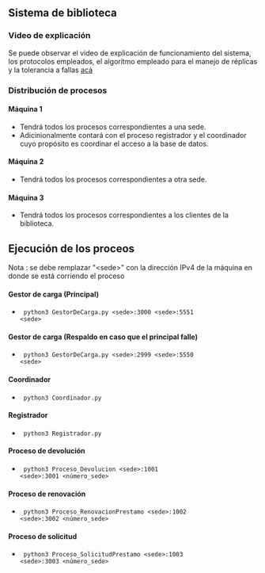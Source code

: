 ## Sistema de biblioteca

### Video de explicación
Se puede observar el video de explicación de funcionamiento del sistema, los protocolos empleados, el algorítmo empleado para
el manejo de réplicas y la tolerancia a fallas <a href='https://youtu.be/PxDwbMG6J9A'> acá </a>

### Distribución de procesos

#### Máquina 1 
  - Tendrá todos los procesos correspondientes a una sede.
  - Adicinionalmente contará con el proceso registrador y el coordinador cuyo propósito es coordinar el acceso a la base de datos.
#### Máquina 2
  - Tendrá todos los procesos correspondientes a otra sede.
#### Máquina 3 
  - Tendrá todos los procesos correspondientes a los clientes de la biblioteca.

## Ejecución de los proceos
  Nota : se debe remplazar "\<sede\>" con la dirección IPv4 de la máquina en donde se está corriendo el proceso
#### Gestor de carga (Principal)
  - <code> python3 GestorDeCarga.py \<sede\>:3000 \<sede\>:5551 \<sede\> </code> 
#### Gestor de carga (Respaldo en caso que el principal falle)
  - <code> python3 GestorDeCarga.py \<sede\>:2999 \<sede\>:5550 \<sede\> </code> 
#### Coordinador
  - <code> python3 Coordinador.py </code> 
#### Registrador
  - <code> python3 Registrador.py </code> 
#### Proceso de devolución 
  - <code> python3 Proceso_Devolucion \<sede\>:1001 \<sede\>:3001 \<número_sede\> </code> 
#### Proceso de renovación 
  - <code> python3 Proceso_RenovacionPrestamo \<sede\>:1002 \<sede\>:3002 \<número_sede\> </code> 
#### Proceso de solicitud 
  - <code> python3 Proceso_SolicitudPrestamo \<sede\>:1003 \<sede\>:3003 \<número_sede\> </code> 
